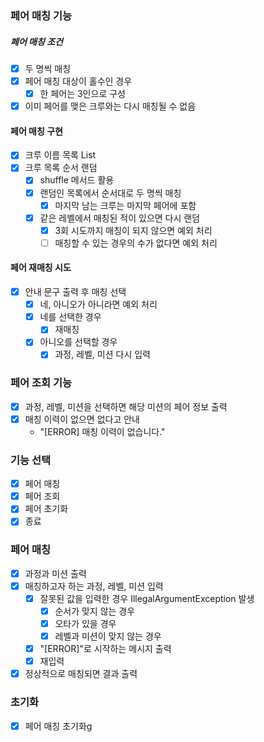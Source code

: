 ### 페어 매칭 기능 
##### 페어 매칭 조건    
- [x] 두 명씩 매칭
- [x] 페어 매칭 대상이 홀수인 경우
  - [x] 한 페어는 3인으로 구성
- [x] 이미 페어를 맺은 크루와는 다시 매칭될 수 없음

#### 페어 매칭 구현
- [x] 크루 이름 목록 List<String>
- [x] 크루 목록 순서 랜덤
  - [x] shuffle 메서드 활용
  - [x] 랜덤인 목록에서 순서대로 두 명씩 매칭
    - [x] 마지막 남는 크루는 마지막 페어에 포함
  - [x] 같은 레벨에서 매칭된 적이 있으면 다시 랜덤
    - [x] 3회 시도까지 매칭이 되지 않으면 예외 처리
    - [ ] 매칭할 수 있는 경우의 수가 없다면 예외 처리

#### 페어 재매칭 시도
- [x] 안내 문구 출력 후 매칭 선택
  - [x] 네, 아니오가 아니라면 예외 처리
  - [x] 네를 선택한 경우
    - [x] 재매칭
  - [x] 아니오를 선택할 경우
    - [x] 과정, 레벨, 미션 다시 입력

### 페어 조회 기능
- [x] 과정, 레벨, 미션을 선택하면 해당 미션의 페어 정보 출력
- [x] 매칭 이력이 없으면 없다고 안내
  - "[ERROR] 매칭 이력이 없습니다."

### 기능 선택
- [x] 페어 매칭
- [x] 페어 조회
- [x] 페어 초기화
- [x] 종료

### 페어 매칭
- [x] 과정과 미션 출력
- [x] 매칭하고자 하는 과정, 레벨, 미션 입력
  - [x] 잘못된 값을 입력한 경우 IllegalArgumentException 발생
    - [x] 순서가 맞지 않는 경우
    - [x] 오타가 있을 경우
    - [x] 레벨과 미션이 맞지 않는 경우
  - [x] "[ERROR]"로 시작하는 메시지 출력
  - [x] 재입력
- [x] 정상적으로 매칭되면 결과 출력

### 초기화
- [x] 페어 매칭 초기화g